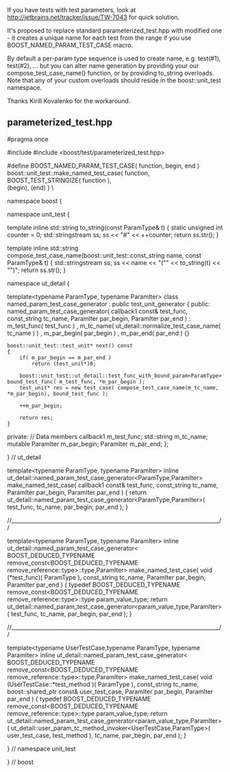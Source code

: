 If you have tests with test parameters,
look at http://jetbrains.net/tracker/issue/TW-7043 for quick solution.

It's proposed to replace standard parameterized_test.hpp with modified one - it
creates a unique name for each test from the range if you use
BOOST_NAMED_PARAM_TEST_CASE macro.

By default a per-param type sequence is used to create name,
e.g. test(#1), test(#2), ... but you can alter name generation by
providing your our compose_test_case_name() function, or by providing
to_string overloads. Note that any of your custom overloads should reside
in the boost::unit_test namespace.

Thanks Kirill Kovalenko for the workaround.

parameterized_test.hpp
----------------------

#pragma once

#include <sstream>
#include <boost/test/parameterized_test.hpp>

#define BOOST_NAMED_PARAM_TEST_CASE( function, begin, end )     \
    boost::unit_test::make_named_test_case( function,           \
    BOOST_TEST_STRINGIZE( function ),                           \
    (begin), (end) )                                            \

namespace boost {

namespace unit_test {

template<typename ParamType>
inline std::string to_string(const ParamType& t)
{
    static unsigned int counter = 0;
    std::stringstream ss;
    ss << "#" << ++counter;
    return ss.str();
}

template<typename ParamType>
inline std::string compose_test_case_name(boost::unit_test::const_string name, const ParamType& t)
{
    std::stringstream ss;
    ss << name << "(\"" << to_string(t) << "\")";
    return ss.str();
}

namespace ut_detail {

template<typename ParamType, typename ParamIter>
class named_param_test_case_generator : public test_unit_generator {
public:
    named_param_test_case_generator(
        callback1<ParamType> const&  test_func,
        const_string                 tc_name, 
        ParamIter                    par_begin,
        ParamIter                    par_end )
        : m_test_func( test_func )
        , m_tc_name( ut_detail::normalize_test_case_name( tc_name ) )
        , m_par_begin( par_begin )
        , m_par_end( par_end )
    {}

    boost::unit_test::test_unit* next() const
    {
        if( m_par_begin == m_par_end )
            return (test_unit*)0;

        boost::unit_test::ut_detail::test_func_with_bound_param<ParamType> bound_test_func( m_test_func, *m_par_begin );
        test_unit* res = new test_case( compose_test_case_name(m_tc_name, *m_par_begin), bound_test_func );

        ++m_par_begin;

        return res;
    }

private:
    // Data members
    callback1<ParamType>    m_test_func;
    std::string             m_tc_name;
    mutable ParamIter       m_par_begin;
    ParamIter               m_par_end;
};

} // ut_detail

template<typename ParamType, typename ParamIter>
inline ut_detail::named_param_test_case_generator<ParamType,ParamIter>
make_named_test_case( callback1<ParamType> const& test_func,
                const_string   tc_name, 
                ParamIter      par_begin,
                ParamIter      par_end )
{
    return ut_detail::named_param_test_case_generator<ParamType,ParamIter>( test_func, tc_name, par_begin, par_end );
}

//____________________________________________________________________________//

template<typename ParamType, typename ParamIter>
inline ut_detail::named_param_test_case_generator<
    BOOST_DEDUCED_TYPENAME remove_const<BOOST_DEDUCED_TYPENAME remove_reference<ParamType>::type>::type,ParamIter>
make_named_test_case( void (*test_func)( ParamType ),
                const_string  tc_name, 
                ParamIter     par_begin,
                ParamIter     par_end )
{
    typedef BOOST_DEDUCED_TYPENAME remove_const<BOOST_DEDUCED_TYPENAME remove_reference<ParamType>::type>::type param_value_type;
    return ut_detail::named_param_test_case_generator<param_value_type,ParamIter>( test_func, tc_name, par_begin, par_end );
}

//____________________________________________________________________________//

template<typename UserTestCase,typename ParamType, typename ParamIter>
inline ut_detail::named_param_test_case_generator<
    BOOST_DEDUCED_TYPENAME remove_const<BOOST_DEDUCED_TYPENAME remove_reference<ParamType>::type>::type,ParamIter>
make_named_test_case( void (UserTestCase::*test_method )( ParamType ),
                const_string                           tc_name,
                boost::shared_ptr<UserTestCase> const& user_test_case,
                ParamIter                              par_begin,
                ParamIter                              par_end )
{
    typedef BOOST_DEDUCED_TYPENAME remove_const<BOOST_DEDUCED_TYPENAME remove_reference<ParamType>::type>::type param_value_type;
    return ut_detail::named_param_test_case_generator<param_value_type,ParamIter>( 
               ut_detail::user_param_tc_method_invoker<UserTestCase,ParamType>( user_test_case, test_method ), 
               tc_name,
               par_begin,
               par_end );
}

} // namespace unit_test

} // boost
